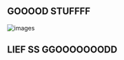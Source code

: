 ## GOOOOD STUFFFF
![images](https://github.com/user-attachments/assets/5f2d469a-8292-42a0-b5b0-666a280ed0b8)
## LIEF SS GGOOOOOOODD

